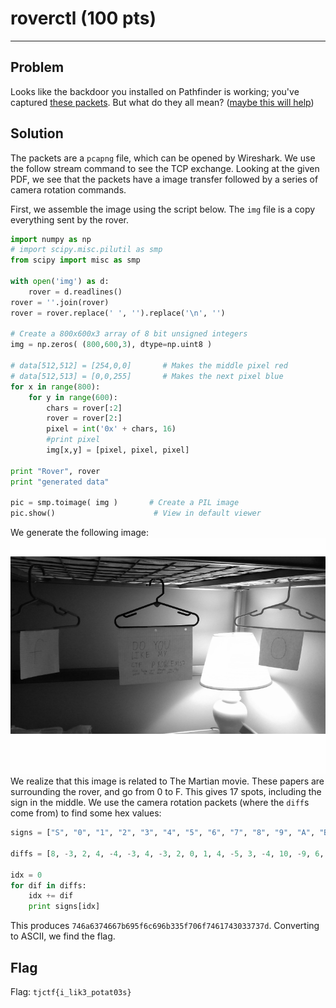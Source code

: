# roverctl (100 pts)

---
## Problem
Looks like the backdoor you installed on Pathfinder is working; you've captured [these packets](https://static.tjctf.org/rover_7c2be0252685607348be5d53e10fa9d7f2f01322f6dbd2ecd07e2d4e780fddbe.pcapng). But what do they all mean? ([maybe this will help](https://static.tjctf.org/roverctl_3b27c9f5ceed7ff2edf0640f47850b198966e69e3f097ae87d07bcc7773ba64f.pdf)) 

## Solution
The packets are a `pcapng` file, which can be opened by Wireshark. We use the follow stream command to see the TCP exchange. Looking at the given PDF, we see that the packets have a image transfer followed by a series of camera rotation commands. 

First, we assemble the image using the script below. The `img` file is a copy everything sent by the rover. 
```python
import numpy as np
# import scipy.misc.pilutil as smp
from scipy import misc as smp

with open('img') as d:
    rover = d.readlines()
rover = ''.join(rover)
rover = rover.replace(' ', '').replace('\n', '')

# Create a 800x600x3 array of 8 bit unsigned integers
img = np.zeros( (800,600,3), dtype=np.uint8 )

# data[512,512] = [254,0,0]       # Makes the middle pixel red
# data[512,513] = [0,0,255]       # Makes the next pixel blue
for x in range(800):
    for y in range(600):
        chars = rover[:2]
        rover = rover[2:]
        pixel = int('0x' + chars, 16)
        #print pixel
        img[x,y] = [pixel, pixel, pixel]

print "Rover", rover
print "generated data"

pic = smp.toimage( img )       # Create a PIL image
pic.show()                      # View in default viewer
```

We generate the following image: ![](rover_output.png)
We realize that this image is related to The Martian movie. These papers are surrounding the rover, and go from 0 to F. This gives 17 spots, including the sign in the middle. We use the camera rotation packets (where the `diff`s come from) to find some hex values:
```python
signs = ["S", "0", "1", "2", "3", "4", "5", "6", "7", "8", "9", "A", "B", "C", "D", "E", "F"]

diffs = [8, -3, 2, 4, -4, -3, 4, -3, 2, 0, 1, 4, -5, 3, -4, 10, -9, 6, -6, 3, -3, 5, -8, 0, 2, 10, -8, -7, 6, 9, -8, -3, 2, -5, 6, -3, -1, -3, 3, 0, 4, -4, 4, 6]

idx = 0
for dif in diffs:
    idx += dif
    print signs[idx]
```

This produces `746a6374667b695f6c696b335f706f7461743033737d`. Converting to ASCII, we find the flag.

## Flag
Flag: `tjctf{i_lik3_potat03s}`
